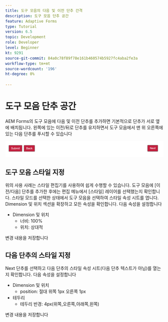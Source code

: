 ```yaml
---
title: 도구 모음의 다음 및 이전 단추 간격
description: 도구 모음 단추 공간
feature: Adaptive Forms
type: Tutorial
version: 6.5
topic: Development
role: Developer
level: Beginner
kt: 9291
source-git-commit: 84a0c78f89f78e161b460574b5927fc4aba2fe3a
workflow-type: tm+mt
source-wordcount: '196'
ht-degree: 0%

---
```


# 도구 모음 단추 공간

AEM Forms의 도구 모음에 다음 및 이전 단추를 추가하면 기본적으로 단추가 서로 옆에 배치됩니다. 왼쪽에 있는 이전/뒤로 단추를 유지하면서 도구 모음에서 맨 위 오른쪽에 있는 다음 단추를 푸시할 수 있습니다

![도구 모음 간격](assets/toolbar-spacing.png)


## 도구 모음 스타일 지정

위의 사용 사례는 스타일 편집기를 사용하여 쉽게 수행할 수 있습니다. 도구 모음에 [이전/다음] 단추를 추가한 후에는 편집 메뉴에서 [스타일] 레이어를 선택했는지 확인합니다. 스타일 모드를 선택한 상태에서 도구 모음을 선택하여 스타일 속성 시트를 엽니다. Dimension 및 위치 섹션을 확장하고 모든 속성을 확인합니다. 다음 속성을 설정합니다
* Dimension 및 위치
   * 너비: 100%
   * 위치: 상대적

변경 내용을 저장합니다

## 다음 단추의 스타일 지정

Next 단추를 선택하고 다음 단추의 스타일 속성 시트(다음 단추 텍스트가 아님)를 열는지 확인합니다. 다음 속성을 설정합니다
* Dimension 및 위치
   * position: 절대 위쪽 1px 오른쪽 1px
* 테두리
   * 테두리 반경: 4px(위쪽,오른쪽,아래쪽,왼쪽)

변경 내용을 저장합니다
